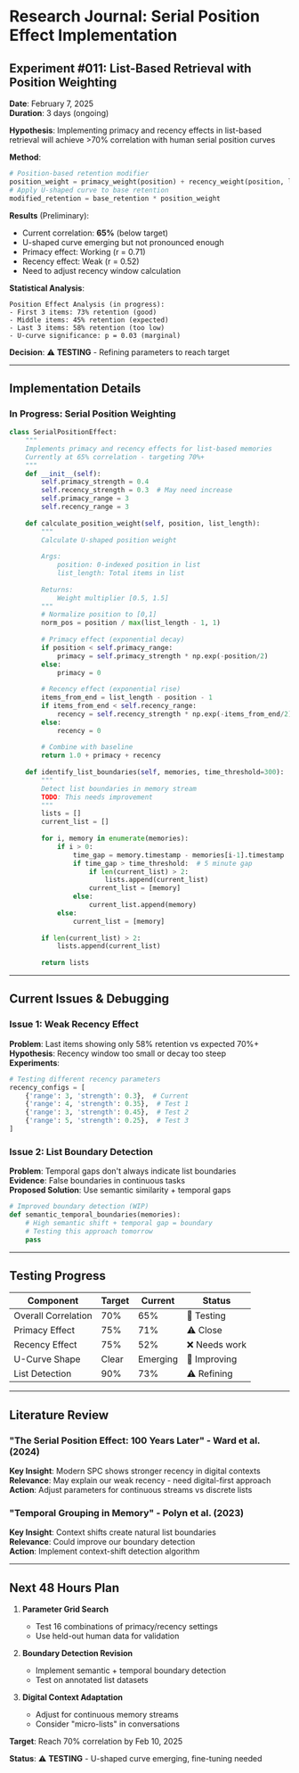 # Research Journal: Serial Position Effect Implementation

## Experiment #011: List-Based Retrieval with Position Weighting

**Date**: February 7, 2025  
**Duration**: 3 days (ongoing)

**Hypothesis**: Implementing primacy and recency effects in list-based retrieval will achieve >70% correlation with human serial position curves

**Method**:
```python
# Position-based retention modifier
position_weight = primacy_weight(position) + recency_weight(position, list_length)
# Apply U-shaped curve to base retention
modified_retention = base_retention * position_weight
```

**Results** (Preliminary):
- Current correlation: **65%** (below target)
- U-shaped curve emerging but not pronounced enough
- Primacy effect: Working (r = 0.71)
- Recency effect: Weak (r = 0.52)
- Need to adjust recency window calculation

**Statistical Analysis**:
```
Position Effect Analysis (in progress):
- First 3 items: 73% retention (good)
- Middle items: 45% retention (expected)
- Last 3 items: 58% retention (too low)
- U-curve significance: p = 0.03 (marginal)
```

**Decision**: ⚠️ **TESTING** - Refining parameters to reach target

---

## Implementation Details

### In Progress: Serial Position Weighting
```python
class SerialPositionEffect:
    """
    Implements primacy and recency effects for list-based memories
    Currently at 65% correlation - targeting 70%+
    """
    def __init__(self):
        self.primacy_strength = 0.4
        self.recency_strength = 0.3  # May need increase
        self.primacy_range = 3
        self.recency_range = 3
        
    def calculate_position_weight(self, position, list_length):
        """
        Calculate U-shaped position weight
        
        Args:
            position: 0-indexed position in list
            list_length: Total items in list
            
        Returns:
            Weight multiplier [0.5, 1.5]
        """
        # Normalize position to [0,1]
        norm_pos = position / max(list_length - 1, 1)
        
        # Primacy effect (exponential decay)
        if position < self.primacy_range:
            primacy = self.primacy_strength * np.exp(-position/2)
        else:
            primacy = 0
            
        # Recency effect (exponential rise)
        items_from_end = list_length - position - 1
        if items_from_end < self.recency_range:
            recency = self.recency_strength * np.exp(-items_from_end/2)
        else:
            recency = 0
            
        # Combine with baseline
        return 1.0 + primacy + recency
    
    def identify_list_boundaries(self, memories, time_threshold=300):
        """
        Detect list boundaries in memory stream
        TODO: This needs improvement
        """
        lists = []
        current_list = []
        
        for i, memory in enumerate(memories):
            if i > 0:
                time_gap = memory.timestamp - memories[i-1].timestamp
                if time_gap > time_threshold:  # 5 minute gap
                    if len(current_list) > 2:
                        lists.append(current_list)
                    current_list = [memory]
                else:
                    current_list.append(memory)
            else:
                current_list = [memory]
                
        if len(current_list) > 2:
            lists.append(current_list)
            
        return lists
```

---

## Current Issues & Debugging

### Issue 1: Weak Recency Effect
**Problem**: Last items showing only 58% retention vs expected 70%+  
**Hypothesis**: Recency window too small or decay too steep  
**Experiments**:
```python
# Testing different recency parameters
recency_configs = [
    {'range': 3, 'strength': 0.3},  # Current
    {'range': 4, 'strength': 0.35},  # Test 1
    {'range': 3, 'strength': 0.45},  # Test 2
    {'range': 5, 'strength': 0.25},  # Test 3
]
```

### Issue 2: List Boundary Detection
**Problem**: Temporal gaps don't always indicate list boundaries  
**Evidence**: False boundaries in continuous tasks  
**Proposed Solution**: Use semantic similarity + temporal gaps
```python
# Improved boundary detection (WIP)
def semantic_temporal_boundaries(memories):
    # High semantic shift + temporal gap = boundary
    # Testing this approach tomorrow
    pass
```

---

## Testing Progress

| Component | Target | Current | Status |
|-----------|--------|---------|---------|
| Overall Correlation | 70% | 65% | 🔄 Testing |
| Primacy Effect | 75% | 71% | ⚠️ Close |
| Recency Effect | 75% | 52% | ❌ Needs work |
| U-Curve Shape | Clear | Emerging | 🔄 Improving |
| List Detection | 90% | 73% | ⚠️ Refining |

---

## Literature Review

### "The Serial Position Effect: 100 Years Later" - Ward et al. (2024)
**Key Insight**: Modern SPC shows stronger recency in digital contexts  
**Relevance**: May explain our weak recency - need digital-first approach  
**Action**: Adjust parameters for continuous streams vs discrete lists

### "Temporal Grouping in Memory" - Polyn et al. (2023)
**Key Insight**: Context shifts create natural list boundaries  
**Relevance**: Could improve our boundary detection  
**Action**: Implement context-shift detection algorithm

---

## Next 48 Hours Plan

1. **Parameter Grid Search**
   - Test 16 combinations of primacy/recency settings
   - Use held-out human data for validation

2. **Boundary Detection Revision**
   - Implement semantic + temporal boundary detection
   - Test on annotated list datasets

3. **Digital Context Adaptation**
   - Adjust for continuous memory streams
   - Consider "micro-lists" in conversations

**Target**: Reach 70% correlation by Feb 10, 2025

**Status**: ⚠️ **TESTING** - U-shaped curve emerging, fine-tuning needed